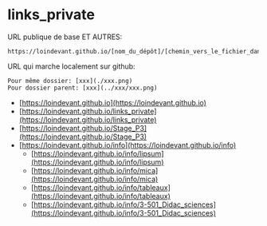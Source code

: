 # links_private

URL publique de base ET AUTRES:

```
https://loindevant.github.io/[nom_du_dépôt]/[chemin_vers_le_fichier_dans_le_dépôt]
```

URL qui marche localement sur github:

```
Pour même dossier: [xxx](./xxx.png)
Pour dossier parent: [xxx](../xxx/xxx.png)
```

- [https://loindevant.github.io](https://loindevant.github.io)
- [https://loindevant.github.io/links_private](https://loindevant.github.io/links_private)
- [https://loindevant.github.io/Stage_P3](https://loindevant.github.io/Stage_P3)
- [https://loindevant.github.io/info](https://loindevant.github.io/info)
	- [https://loindevant.github.io/info/lipsum](https://loindevant.github.io/info/lipsum)
	- [https://loindevant.github.io/info/mica](https://loindevant.github.io/info/mica)
	- [https://loindevant.github.io/info/tableaux](https://loindevant.github.io/info/tableaux)
	- [https://loindevant.github.io/info/3-501_Didac_sciences](https://loindevant.github.io/info/3-501_Didac_sciences)
